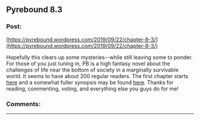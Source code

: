 ## Pyrebound 8.3

### Post:

[https://pyrebound.wordpress.com/2019/09/22/chapter-8-3/](https://pyrebound.wordpress.com/2019/09/22/chapter-8-3/)

Hopefully this clears up some mysteries--while still leaving some to ponder.  For those of you just tuning in, PB is a high fantasy novel about the challenges of life near the bottom of society in a marginally survivable world.  It seems to have about 200 regular readers.  The first chapter starts [here](https://pyrebound.wordpress.com/2019/01/17/one-a-child-of-the-hearth/) and a somewhat fuller synopsis may be found [here](https://pyrebound.wordpress.com/).  Thanks for reading, commenting, voting, and everything else you guys do for me!

### Comments:

---

